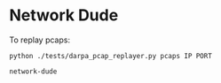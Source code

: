 # Network Dude

To replay pcaps:

```
python ./tests/darpa_pcap_replayer.py pcaps IP PORT
```

```
network-dude
```

